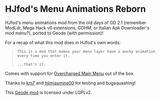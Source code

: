 # HJfod's Menu Animations Reborn
HJfod's menu animations mod from the old days of GD 2.1 (remember ModLdr, Mega Hack v6 extensions, GDHM, or Italian Apk Downloader's mod menu?), ported to Geode (with permission)!

For a recap of what this mod does in HJfod's own words:

> `This is a mod that makes your menu layer have a wacky animation every time you enter it.`
> 
> `...that's it.`

Comes with support for [Overcharged Main Menu](https://github.com/Weebifying/ReDash-geode) out of the box.

Thanks to [km7](https://github.com/km7dev) and [hiimjasmine00](https://github.com/hiimjasmine00) for testing and bugsquashing!

This [Geode mod](https://geode-sdk.org) is licensed under LGPLv2.